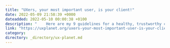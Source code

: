 ```yaml
---
title: "UXers, your most important user, is your client!"
date: 2022-05-09 21:58:39 +0000
dateadded: 2022-05-10 00:00:38 +0100
description: "    Here are my 9 guidelines for a healthy, trustworthy client experience.  Continue reading on UX Planet »  "
link: "https://uxplanet.org/uxers-your-most-important-user-is-your-client-9dad3dd9df59?source=rss----819cc2aaeee0---4"
category:
directory: _directory/ux-planet.md
---
```

